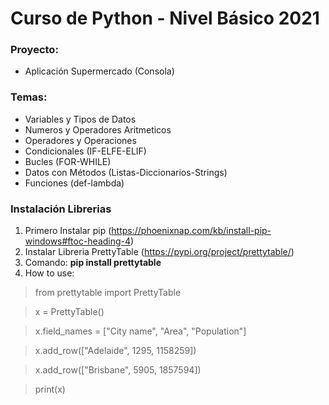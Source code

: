 # Curso de Python - Nivel Básico 2021

### Proyecto:
* Aplicación Supermercado (Consola)

### Temas:
* Variables y Tipos de Datos
* Numeros y Operadores Aritmeticos
* Operadores y Operaciones
* Condicionales (IF-ELFE-ELIF)
* Bucles (FOR-WHILE)
* Datos con Métodos (Listas-Diccionarios-Strings)
* Funciones (def-lambda)

### Instalación Librerias
1. Primero Instalar pip (https://phoenixnap.com/kb/install-pip-windows#ftoc-heading-4)
2. Instalar Libreria PrettyTable (https://pypi.org/project/prettytable/)
3. Comando: **pip install prettytable**
4. How to use: 

> from prettytable import PrettyTable

> x = PrettyTable()

> x.field_names = ["City name", "Area", "Population"]

> x.add_row(["Adelaide", 1295, 1158259])

> x.add_row(["Brisbane", 5905, 1857594])

> print(x)